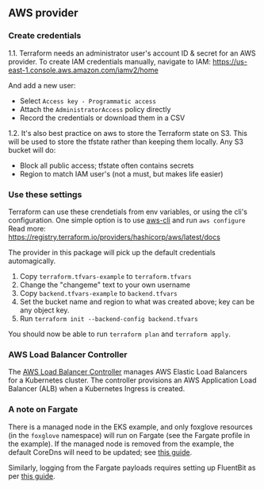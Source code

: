 ## AWS provider

### Create credentials

1.1. Terraform needs an administrator user's account ID & secret for an AWS provider. To create
IAM credentials manually, navigate to IAM:
https://us-east-1.console.aws.amazon.com/iamv2/home

And add a new user:
* Select `Access key - Programmatic access`
* Attach the `AdministratorAccess` policy directly
* Record the credentials or download them in a CSV

1.2. It's also best practice on aws to store the Terraform state on S3. This will be used to store
the tfstate rather than keeping them locally. Any S3 bucket will do:
* Block all public access; tfstate often contains secrets
* Region to match IAM user's (not a must, but makes life easier)

### Use these settings

Terraform can use these crendetials from env variables, or using the cli's configuration.
One simple option is to use [aws-cli](https://aws.amazon.com/cli/) and run `aws configure`
Read more: https://registry.terraform.io/providers/hashicorp/aws/latest/docs

The provider in this package will pick up the default credentials automagically.

1. Copy `terraform.tfvars-example` to `terraform.tfvars`
2. Change the "changeme" text to your own username
3. Copy `backend.tfvars-example` to `backend.tfvars`
4. Set the bucket name and region to what was created above; key can be any object key.
5. Run `terraform init --backend-config backend.tfvars`

You should now be able to run `terraform plan` and `terraform apply`.


### AWS Load Balancer Controller

The [AWS Load Balancer Controller](https://docs.aws.amazon.com/eks/latest/userguide/aws-load-balancer-controller.html)
manages AWS Elastic Load Balancers for a Kubernetes cluster. The controller provisions an
AWS Application Load Balancer (ALB) when a Kubernetes Ingress is created. 

### A note on Fargate

There is a managed node in the EKS example, and only foxglove resources (in the `foxglove`
namespace) will run on Fargate (see the Fargate profile in the example). If the managed node
is removed from the example, the default CoreDns will need to be updated; see [this guide](https://docs.aws.amazon.com/prescriptive-guidance/latest/patterns/deploy-coredns-on-amazon-eks-with-fargate-automatically-using-terraform-and-python.html).

Similarly, logging from the Fargate payloads requires setting up FluentBit as per [this guide](https://docs.aws.amazon.com/eks/latest/userguide/fargate-logging.html).

